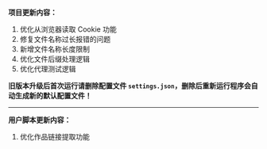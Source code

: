 **项目更新内容：**

1. 优化从浏览器读取 Cookie 功能
2. 修复文件名称过长报错的问题
3. 新增文件名称长度限制
4. 优化文件后缀处理逻辑
5. 优化代理测试逻辑

<p><strong>旧版本升级后首次运行请删除配置文件 <code>settings.json</code>，删除后重新运行程序会自动生成新的默认配置文件！</strong></p>

<hr>

**用户脚本更新内容：**

1. 优化作品链接提取功能
